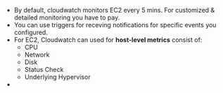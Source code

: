 *  By default, cloudwatch monitors EC2 every 5 mins. For customized & detailed monitoring you have to pay.
*  You can use triggers for receving notifications for specific events you configured.
*  For EC2, Cloudwatch can used for **host-level metrics** consist of:
    * CPU
    * Network
    * Disk
    * Status Check
    * Underlying Hypervisor
*  
